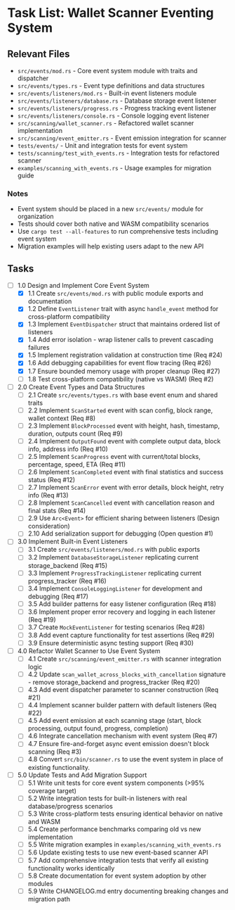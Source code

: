 # Task List: Wallet Scanner Eventing System

## Relevant Files

- `src/events/mod.rs` - Core event system module with traits and dispatcher
- `src/events/types.rs` - Event type definitions and data structures
- `src/events/listeners/mod.rs` - Built-in event listeners module
- `src/events/listeners/database.rs` - Database storage event listener
- `src/events/listeners/progress.rs` - Progress tracking event listener  
- `src/events/listeners/console.rs` - Console logging event listener
- `src/scanning/wallet_scanner.rs` - Refactored wallet scanner implementation
- `src/scanning/event_emitter.rs` - Event emission integration for scanner
- `tests/events/` - Unit and integration tests for event system
- `tests/scanning/test_with_events.rs` - Integration tests for refactored scanner
- `examples/scanning_with_events.rs` - Usage examples for migration guide

### Notes

- Event system should be placed in a new `src/events/` module for organization
- Tests should cover both native and WASM compatibility scenarios
- Use `cargo test --all-features` to run comprehensive tests including event system
- Migration examples will help existing users adapt to the new API


## Tasks

- [ ] 1.0 Design and Implement Core Event System
  - [x] 1.1 Create `src/events/mod.rs` with public module exports and documentation
  - [x] 1.2 Define `EventListener` trait with async `handle_event` method for cross-platform compatibility
  - [x] 1.3 Implement `EventDispatcher` struct that maintains ordered list of listeners
  - [x] 1.4 Add error isolation - wrap listener calls to prevent cascading failures
  - [x] 1.5 Implement registration validation at construction time (Req #24)
  - [x] 1.6 Add debugging capabilities for event flow tracing (Req #26)
  - [x] 1.7 Ensure bounded memory usage with proper cleanup (Req #27)
  - [ ] 1.8 Test cross-platform compatibility (native vs WASM) (Req #2)

- [ ] 2.0 Create Event Types and Data Structures
  - [ ] 2.1 Create `src/events/types.rs` with base event enum and shared traits
  - [ ] 2.2 Implement `ScanStarted` event with scan config, block range, wallet context (Req #8)
  - [ ] 2.3 Implement `BlockProcessed` event with height, hash, timestamp, duration, outputs count (Req #9)
  - [ ] 2.4 Implement `OutputFound` event with complete output data, block info, address info (Req #10)
  - [ ] 2.5 Implement `ScanProgress` event with current/total blocks, percentage, speed, ETA (Req #11)
  - [ ] 2.6 Implement `ScanCompleted` event with final statistics and success status (Req #12)
  - [ ] 2.7 Implement `ScanError` event with error details, block height, retry info (Req #13)
  - [ ] 2.8 Implement `ScanCancelled` event with cancellation reason and final stats (Req #14)
  - [ ] 2.9 Use `Arc<Event>` for efficient sharing between listeners (Design consideration)
  - [ ] 2.10 Add serialization support for debugging (Open question #1)

- [ ] 3.0 Implement Built-in Event Listeners
  - [ ] 3.1 Create `src/events/listeners/mod.rs` with public exports
  - [ ] 3.2 Implement `DatabaseStorageListener` replicating current storage_backend (Req #15)
  - [ ] 3.3 Implement `ProgressTrackingListener` replicating current progress_tracker (Req #16)
  - [ ] 3.4 Implement `ConsoleLoggingListener` for development and debugging (Req #17)
  - [ ] 3.5 Add builder patterns for easy listener configuration (Req #18)
  - [ ] 3.6 Implement proper error recovery and logging in each listener (Req #19)
  - [ ] 3.7 Create `MockEventListener` for testing scenarios (Req #28)
  - [ ] 3.8 Add event capture functionality for test assertions (Req #29)
  - [ ] 3.9 Ensure deterministic async testing support (Req #30)

- [ ] 4.0 Refactor Wallet Scanner to Use Event System
  - [ ] 4.1 Create `src/scanning/event_emitter.rs` with scanner integration logic
  - [ ] 4.2 Update `scan_wallet_across_blocks_with_cancellation` signature - remove storage_backend and progress_tracker (Req #20)
  - [ ] 4.3 Add event dispatcher parameter to scanner construction (Req #21)
  - [ ] 4.4 Implement scanner builder pattern with default listeners (Req #22)
  - [ ] 4.5 Add event emission at each scanning stage (start, block processing, output found, progress, completion)
  - [ ] 4.6 Integrate cancellation mechanism with event system (Req #7)
  - [ ] 4.7 Ensure fire-and-forget async event emission doesn't block scanning (Req #3)
  - [ ] 4.8 Convert `src/bin/scanner.rs` to use the event system in place of existing functionality.

- [ ] 5.0 Update Tests and Add Migration Support
  - [ ] 5.1 Write unit tests for core event system components (>95% coverage target)
  - [ ] 5.2 Write integration tests for built-in listeners with real database/progress scenarios
  - [ ] 5.3 Write cross-platform tests ensuring identical behavior on native and WASM
  - [ ] 5.4 Create performance benchmarks comparing old vs new implementation
  - [ ] 5.5 Write migration examples in `examples/scanning_with_events.rs`
  - [ ] 5.6 Update existing tests to use new event-based scanner API
  - [ ] 5.7 Add comprehensive integration tests that verify all existing functionality works identically
  - [ ] 5.8 Create documentation for event system adoption by other modules
  - [ ] 5.9 Write CHANGELOG.md entry documenting breaking changes and migration path
